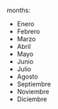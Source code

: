 months:
  - Enero
  - Febrero
  - Marzo
  - Abril
  - Mayo
  - Junio
  - Julio
  - Agosto
  - Septiembre
  - Noviembre
  - Diciembre